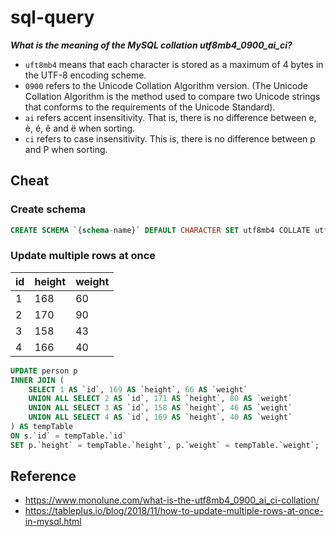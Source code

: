 # sql-query

***What is the meaning of the MySQL collation utf8mb4_0900_ai_ci?***

- `uft8mb4` means that each character is stored as a maximum of 4 bytes in the UTF-8 encoding scheme.
- `0900` refers to the Unicode Collation Algorithm version. (The Unicode Collation Algorithm is the method used to compare two Unicode strings that conforms to the requirements of the Unicode Standard).
- `ai` refers accent insensitivity. That is, there is no difference between e, è, é, ê and ë when sorting.
- `ci` refers to case insensitivity. This is, there is no difference between p and P when sorting.

## Cheat

### Create schema

```sql
CREATE SCHEMA `{schema-name}` DEFAULT CHARACTER SET utf8mb4 COLLATE utf8mb4_0900_ai_ci ;
```

### Update multiple rows at once

| id   | height | weight |
| ---- | ------ | ------ |
| 1    | 168    | 60     |
| 2    | 170    | 90     |
| 3    | 158    | 43     |
| 4    | 166    | 40     |

```sql
UPDATE person p
INNER JOIN (
    SELECT 1 AS `id`, 169 AS `height`, 66 AS `weight`
    UNION ALL SELECT 2 AS `id`, 171 AS `height`, 80 AS `weight`
    UNION ALL SELECT 3 AS `id`, 158 AS `height`, 46 AS `weight`
    UNION ALL SELECT 4 AS `id`, 169 AS `height`, 40 AS `weight`
) AS tempTable
ON s.`id` = tempTable.`id`
SET p.`height` = tempTable.`height`, p.`weight` = tempTable.`weight`;
```

## Reference

- https://www.monolune.com/what-is-the-utf8mb4_0900_ai_ci-collation/
- https://tableplus.io/blog/2018/11/how-to-update-multiple-rows-at-once-in-mysql.html
